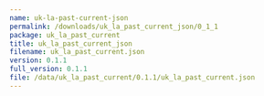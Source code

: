```yaml
---
name: uk-la-past-current-json
permalink: /downloads/uk_la_past_current_json/0_1_1
package: uk_la_past_current
title: uk_la_past_current_json
filename: uk_la_past_current.json
version: 0.1.1
full_version: 0.1.1
file: /data/uk_la_past_current/0.1.1/uk_la_past_current.json
---
```

